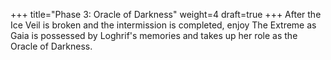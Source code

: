 +++
title="Phase 3: Oracle of Darkness"
weight=4
draft=true
+++
After the Ice Veil is broken and the intermission is completed, enjoy The Extreme as Gaia is possessed by Loghrif's memories and takes up her role as the Oracle of Darkness.
